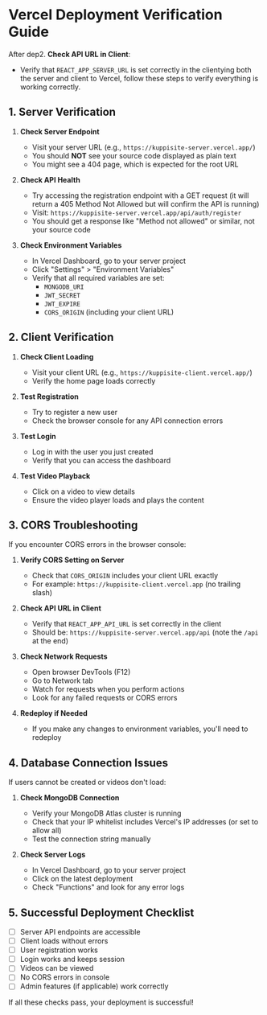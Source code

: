 # Vercel Deployment Verification Guide

After dep2. **Check API URL in Client**:
   - Verify that `REACT_APP_SERVER_URL` is set correctly in the clientying both the server and client to Vercel, follow these steps to verify everything is working correctly.

## 1. Server Verification

1. **Check Server Endpoint**
   - Visit your server URL (e.g., `https://kuppisite-server.vercel.app/`)
   - You should **NOT** see your source code displayed as plain text
   - You might see a 404 page, which is expected for the root URL

2. **Check API Health**
   - Try accessing the registration endpoint with a GET request (it will return a 405 Method Not Allowed but will confirm the API is running)
   - Visit: `https://kuppisite-server.vercel.app/api/auth/register`
   - You should get a response like "Method not allowed" or similar, not your source code
   
3. **Check Environment Variables**
   - In Vercel Dashboard, go to your server project
   - Click "Settings" > "Environment Variables"
   - Verify that all required variables are set:
     - `MONGODB_URI`
     - `JWT_SECRET`
     - `JWT_EXPIRE`
     - `CORS_ORIGIN` (including your client URL)

## 2. Client Verification

1. **Check Client Loading**
   - Visit your client URL (e.g., `https://kuppisite-client.vercel.app/`)
   - Verify the home page loads correctly

2. **Test Registration**
   - Try to register a new user
   - Check the browser console for any API connection errors

3. **Test Login**
   - Log in with the user you just created
   - Verify that you can access the dashboard

4. **Test Video Playback**
   - Click on a video to view details
   - Ensure the video player loads and plays the content

## 3. CORS Troubleshooting

If you encounter CORS errors in the browser console:

1. **Verify CORS Setting on Server**
   - Check that `CORS_ORIGIN` includes your client URL exactly
   - For example: `https://kuppisite-client.vercel.app` (no trailing slash)

2. **Check API URL in Client**
   - Verify that `REACT_APP_API_URL` is set correctly in the client
   - Should be: `https://kuppisite-server.vercel.app/api` (note the `/api` at the end)

3. **Check Network Requests**
   - Open browser DevTools (F12)
   - Go to Network tab
   - Watch for requests when you perform actions
   - Look for any failed requests or CORS errors

4. **Redeploy if Needed**
   - If you make any changes to environment variables, you'll need to redeploy

## 4. Database Connection Issues

If users cannot be created or videos don't load:

1. **Check MongoDB Connection**
   - Verify your MongoDB Atlas cluster is running
   - Check that your IP whitelist includes Vercel's IP addresses (or set to allow all)
   - Test the connection string manually

2. **Check Server Logs**
   - In Vercel Dashboard, go to your server project
   - Click on the latest deployment
   - Check "Functions" and look for any error logs

## 5. Successful Deployment Checklist

- [ ] Server API endpoints are accessible
- [ ] Client loads without errors
- [ ] User registration works
- [ ] Login works and keeps session
- [ ] Videos can be viewed
- [ ] No CORS errors in console 
- [ ] Admin features (if applicable) work correctly

If all these checks pass, your deployment is successful!
